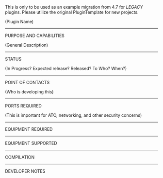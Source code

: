 This is only to be used as an example migration from 4.7 for *LEGACY* plugins.   Please utilize the original PluginTemplate for new projects.


(Plugin Name)


_________________________________________________________________
PURPOSE AND CAPABILITIES

(General Description)


_________________________________________________________________
STATUS

(In Progress?  Expected release?  Released?  To Who?  When?)

_________________________________________________________________
POINT OF CONTACTS

(Who is developing this)

_________________________________________________________________
PORTS REQUIRED

(This is important for ATO, networking, and other security concerns)

_________________________________________________________________
EQUIPMENT REQUIRED

_________________________________________________________________
EQUIPMENT SUPPORTED

_________________________________________________________________
COMPILATION

_________________________________________________________________
DEVELOPER NOTES
